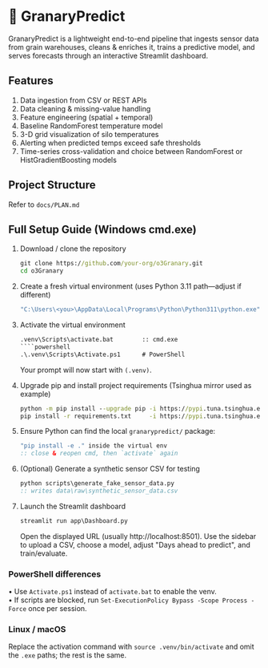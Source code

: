 # 🌾 GranaryPredict

GranaryPredict is a lightweight end-to-end pipeline that ingests sensor data from grain warehouses, cleans & enriches it, trains a predictive model, and serves forecasts through an interactive Streamlit dashboard.

## Features
1. Data ingestion from CSV or REST APIs
2. Data cleaning & missing-value handling
3. Feature engineering (spatial + temporal)
4. Baseline RandomForest temperature model
5. 3-D grid visualization of silo temperatures
6. Alerting when predicted temps exceed safe thresholds
7. Time-series cross-validation and choice between RandomForest or HistGradientBoosting models

## Project Structure
Refer to `docs/PLAN.md`

## Full Setup Guide (Windows cmd.exe)

1. Download / clone the repository
   ```cmd
   git clone https://github.com/your-org/o3Granary.git
   cd o3Granary
   ```

2. Create a fresh virtual environment (uses Python 3.11 path—adjust if different)
   ```cmd
   "C:\Users\<you>\AppData\Local\Programs\Python\Python311\python.exe" -m venv .venv
   ```

3. Activate the virtual environment
   ```cmd
   .venv\Scripts\activate.bat        :: cmd.exe
   ````powershell
   .\.venv\Scripts\Activate.ps1      # PowerShell
   ```
   Your prompt will now start with `(.venv)`.

4. Upgrade pip and install project requirements (Tsinghua mirror used as example)
   ```cmd
   python -m pip install --upgrade pip -i https://pypi.tuna.tsinghua.edu.cn/simple
   pip install -r requirements.txt     -i https://pypi.tuna.tsinghua.edu.cn/simple
   ```

5. Ensure Python can find the local `granarypredict/` package:
   ```cmd
   "pip install -e ." inside the virtual env
   :: close & reopen cmd, then `activate` again
   ```

6. (Optional) Generate a synthetic sensor CSV for testing
   ```cmd
   python scripts\generate_fake_sensor_data.py
   :: writes data\raw\synthetic_sensor_data.csv
   ```

7. Launch the Streamlit dashboard
   ```cmd
   streamlit run app\Dashboard.py
   ```
   Open the displayed URL (usually http://localhost:8501). Use the sidebar to upload a CSV, choose a model, adjust
   "Days ahead to predict", and train/evaluate.

### PowerShell differences
• Use `Activate.ps1` instead of `activate.bat` to enable the venv.  
• If scripts are blocked, run `Set-ExecutionPolicy Bypass -Scope Process -Force` once per session.

### Linux / macOS
Replace the activation command with `source .venv/bin/activate` and omit the `.exe` paths; the rest is the same.